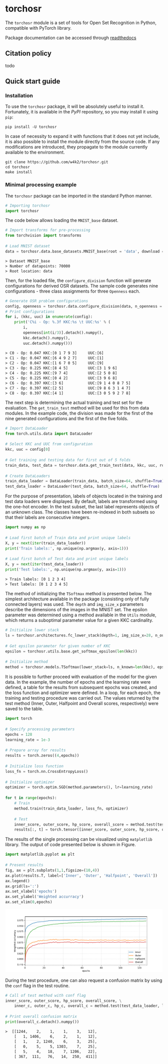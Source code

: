 # torchosr

The ``torchosr`` module is a set of tools for Open Set Recognition in Python, compatible with PyTorch library.

Package documentation can be accessed through [readthedocs](https://torchosr.readthedocs.io)

## Citation policy

todo

## Quick start guide

### Installation
To use the `torchosr` package, it will be absolutely useful to install it. Fortunately, it is available in the *PyPI* repository, so you may install it using `pip`:

```shell
pip install -U torchosr
```

In case of necessity to expand it with functions that it does not yet include, it is also possible to install the module directly from the source code. If any modifications are introduced, they propagate to the module currently available to the environment.

```shell
git clone https://github.com/w4k2/torchosr.git
cd torchosr
make install
```

### Minimal processing example

The `torchosr` package can be imported in the standard Python manner.

```python
# Importing torchosr
import torchosr
```
The code below allows loading the `MNIST_base` dataset.

```python
# Import transforms for pre-processing
from torchvision import transforms

# Load MNIST dataset
data = torchosr.data.base_datasets.MNIST_base(root = 'data', download = True, transform = transforms.Compose([transforms.Resize(28),transforms.ToTensor()]))

```
```
> Dataset MNIST_base
> Number of datapoints: 70000
> Root location: data
```

Then, for the loaded file, the `configure_division` function will generate configurations for derived OSR datasets. The sample code generates nine configurations - three class assignments for three `Openness` each.

```python
# Generate OSR problem configurations
config, openness = torchosr.data.configure_division(data, n_openness = 3, repeats = 3, seed = 1234)
# Print configurations
for i, (kkc, uuc) in enumerate(config):
    print('C%i - Op: %.3f KKC:%s \t UUC:%s' % (
        i, 
        openness[int(i/3)].detach().numpy(), 
        kkc.detach().numpy(), 
        uuc.detach().numpy()))
```
```
> C0 - Op: 0.047 KKC:[0 1 7 9 3] 	 UUC:[6]
> C1 - Op: 0.047 KKC:[6 4 9 2 7] 	 UUC:[1]
> C2 - Op: 0.047 KKC:[1 6 7 0 5] 	 UUC:[9]
> C3 - Op: 0.225 KKC:[8 4 5] 	     UUC:[3 1 9 6]
> C4 - Op: 0.225 KKC:[9 7 4] 	     UUC:[2 5 0 8]
> C5 - Op: 0.225 KKC:[0 4 2] 	     UUC:[3 9 6 8]
> C6 - Op: 0.397 KKC:[3 6] 	         UUC:[9 1 4 0 8 7 5]
> C7 - Op: 0.397 KKC:[2 5] 	         UUC:[9 8 6 3 1 4 7]
> C8 - Op: 0.397 KKC:[4 1] 	         UUC:[3 0 5 9 2 7 8]
```

The next step is determining the actual training and test set for the evaluation. The `get_train_test` method will be used for this from data modules. In the example code, the division was made for the first of the nine generated configurations and the first of the five folds.

```python
# Import DataLoader
from torch.utils.data import DataLoader

# Select KKC and UUC from configuration
kkc, uuc = config[0]

# Get training and testing data for first out of 5 folds
train_data, test_data = torchosr.data.get_train_test(data, kkc, uuc, root = 'data', tunning = False, fold = 0, n_folds = 5, seed = 1234)

# Create DataLoaders
train_data_loader = DataLoader(train_data, batch_size=64, shuffle=True)
test_data_loader = DataLoader(test_data, batch_size=64, shuffle=True)
```

For the purpose of presentation, labels of objects located in the training and test data loaders were displayed. By default, labels are transformed using the one-hot encoder. In the test subset, the last label represents objects of an unknown class. The classes have been re-indexed in both subsets so that their labels are consecutive integers.

```python
import numpy as np

# Load first batch of Train data and print unique labels
X, y = next(iter(train_data_loader))
print('Train labels:', np.unique(np.argmax(y, axis=1)))

# Load first batch of Test data and print unique labels
X, y = next(iter(test_data_loader))
print('Test labels:', np.unique(np.argmax(y, axis=1)))
```

```
> Train labels: [0 1 2 3 4]
> Test labels: [0 1 2 3 4 5]
```

The method of initializing the `TSoftmax` method is presented below. The simplest architecture available in the package (consisting only of fully connected layers) was used. The `depth` and `img_size_x` parameters describe the dimensions of the images in the MNIST set. The epsilon parameter was determined using a method available in the `Utils` module, which returns a suboptimal parameter value for a given KKC cardinality.

```python
# Initialize lower stack
ls = torchosr.architectures.fc_lower_stack(depth=1, img_size_x=28, n_out_channels=64)

# Get epsilon parameter for given number of KKC
epsilon = torchosr.utils.base.get_softmax_epsilon(len(kkc))

# Initialize method
method = torchosr.models.TSoftmax(lower_stack=ls, n_known=len(kkc), epsilon=epsilon)
```

It is possible to further proceed with evaluation of the model for the given data. In the example, the number of epochs and the learning rate were defined, a table for the results from subsequent epochs was created, and the loss function and optimizer were defined. In a loop, for each epoch, the training and testing procedure was carried out. The values returned by the test method (Inner, Outer, Halfpoint and Overall scores, respectively) were saved to the table.

```python
import torch

# Specify processing parameters
epochs = 128
learning_rate = 1e-3

# Prepare array for results
results = torch.zeros((4,epochs))

# Initialize loss function
loss_fn = torch.nn.CrossEntropyLoss()

# Initialize optimizer
optimizer = torch.optim.SGD(method.parameters(), lr=learning_rate)

for t in range(epochs):
    # Train
    method.train(train_data_loader, loss_fn, optimizer)
    
    # Test
    inner_score, outer_score, hp_score, overall_score = method.test(test_data_loader, loss_fn)
    results[:, t] = torch.tensor([inner_score, outer_score, hp_score, overall_score])     
```

The results of the single processing can be visualized using `matplotlib` library. The output of code presented below is shown in Figure.

```python
import matplotlib.pyplot as plt

# Present results
fig, ax = plt.subplots(1,1,figsize=(10,4))
ax.plot(results.T, label=['Inner', 'Outer', 'Halfpoint', 'Overall'])
ax.legend()
ax.grid(ls=':')
ax.set_xlabel('epochs')
ax.set_ylabel('Weighted accurracy')
ax.set_xlim(0,epochs)
```

![Example results](example.png)

During the test procedure, one can also request a confusion matrix by using the `conf` flag in the test routine.

```python
# Call of test method with conf flag
inner_score, outer_score, hp_score, overall_score, \
    inner_c, outer_c, hp_c, overall_c = method.test(test_data_loader, loss_fn, conf=True)

# Print overall confusion matrix
print(overall_c.detach().numpy())

```
```
>  [[1244,    2,    1,    1,    3,   12],
    [   1, 1406,    6,    2,    1,   12],
    [   1,    2, 1240,    6,    3,   25],
    [   0,    5,    5, 1303,    7,   25],
    [   5,    4,   18,    7, 1206,   22],
    [ 367,  111,   76,   14,  250,  411]]
```


